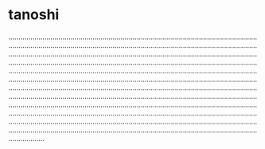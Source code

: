 # tanoshi

..................................................................................................................................................................................................................................................................................................................................................................................................................................................................................................................................................................................................................................................................................................................................................................................................................................................................................................................................................................................................................................................................................................................................................................................................................................................................................................................................................................................................................................................................................................................................................................